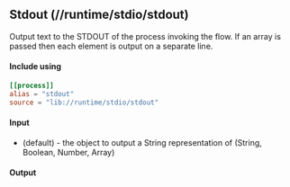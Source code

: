 ## Stdout (//runtime/stdio/stdout)
Output text to the STDOUT of the process invoking the flow. If an array is passed then each element
is output on a separate line.

#### Include using
```toml
[[process]]
alias = "stdout"
source = "lib://runtime/stdio/stdout"
```

#### Input
* (default) - the object to output a String representation of (String, Boolean, Number, Array)

#### Output